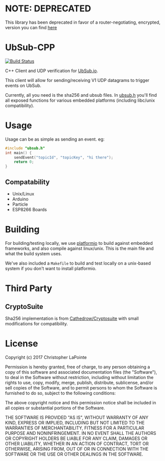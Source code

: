 # NOTE: DEPRECATED

This library has been deprecated in favor of a router-negotiating, encrypted, version you can find [here](https://github.com/ubsub/ubsub-iot)

# UbSub-CPP

[![Build Status](https://travis-ci.org/ubsub/ubsub-cpp.svg?branch=master)](https://travis-ci.org/ubsub/ubsub-cpp)

C++ Client and UDP verification for [UbSub.io](https://ubsub.io).

This client will allow for sending/receiving V1 UDP datagrams to trigger events on UbSub.

Currently, all you need is the sha256 and ubsub files.  In [ubsub.h](src/ubsub.h) you'll find all exposed functions
for various embedded platforms (including libc/unix compatibility).

# Usage

Usage can be as simple as sending an event. eg:
```c
#include "ubsub.h"
int main() {
	sendEvent("topicId", "topicKey", "hi there");
	return 0;
}
```

## Compatability

 * Unix/Linux
 * Arduino
 * Particle
 * ESP8266 Boards

# Building

For building/testing locally, we use [platformio](http://platformio.org/) to build against embedded frameworks, and also
compile against linux/unix.  This is the main file and what the build system uses.

We've also included a `Makefile` to build and test locally on a unix-based system if you don't want to install platformio.

# Third Party

## CryptoSuite

Sha256 implementation is from [Cathedrow/Cryptosuite](https://github.com/Cathedrow/Cryptosuite) with small modifications
for compatibility.

# License

Copyright (c) 2017 Christopher LaPointe

Permission is hereby granted, free of charge, to any person obtaining a copy
of this software and associated documentation files (the "Software"), to deal
in the Software without restriction, including without limitation the rights
to use, copy, modify, merge, publish, distribute, sublicense, and/or sell
copies of the Software, and to permit persons to whom the Software is
furnished to do so, subject to the following conditions:

The above copyright notice and this permission notice shall be included in all
copies or substantial portions of the Software.

THE SOFTWARE IS PROVIDED "AS IS", WITHOUT WARRANTY OF ANY KIND, EXPRESS OR
IMPLIED, INCLUDING BUT NOT LIMITED TO THE WARRANTIES OF MERCHANTABILITY,
FITNESS FOR A PARTICULAR PURPOSE AND NONINFRINGEMENT. IN NO EVENT SHALL THE
AUTHORS OR COPYRIGHT HOLDERS BE LIABLE FOR ANY CLAIM, DAMAGES OR OTHER
LIABILITY, WHETHER IN AN ACTION OF CONTRACT, TORT OR OTHERWISE, ARISING FROM,
OUT OF OR IN CONNECTION WITH THE SOFTWARE OR THE USE OR OTHER DEALINGS IN THE
SOFTWARE.
